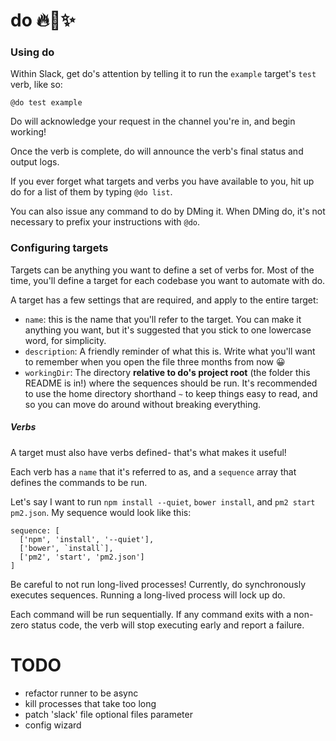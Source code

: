 # do 🔥👏✨

### Using do

Within Slack, get do's attention by telling it to run the `example` target's `test` verb, like so:

`@do test example`

Do will acknowledge your request in the channel you're in, and begin working!

Once the verb is complete, do will announce the verb's final status and output logs.

If you ever forget what targets and verbs you have available to you, hit up do for a list of them by typing `@do list`.

You can also issue any command to do by DMing it. When DMing do, it's not necessary to prefix your instructions with `@do`.

### Configuring targets

Targets can be anything you want to define a set of verbs for. Most of the time, you'll define a target for each codebase you want to automate with do.

A target has a few settings that are required, and apply to the entire target:

- `name`: this is the name that you'll refer to the target. You can make it anything you want, but it's suggested that you stick to one lowercase word, for simplicity.
- `description`: A friendly reminder of what this is. Write what you'll want to remember when you open the file three months from now 😀
- `workingDir`: The directory **relative to do's project root** (the folder this README is in!) where the sequences should be run. It's recommended to use the home directory shorthand `~` to keep things easy to read, and so you can move do around without breaking everything.

##### Verbs

A target must also have verbs defined- that's what makes it useful!

Each verb has a `name` that it's referred to as, and a `sequence` array that defines the commands to be run.

Let's say I want to run `npm install --quiet`, `bower install`, and `pm2 start pm2.json`. My sequence would look like this:

```
sequence: [
  ['npm', 'install', '--quiet'],
  ['bower', `install`],
  ['pm2', 'start', 'pm2.json']
]
```

Be careful to not run long-lived processes! Currently, do synchronously executes sequences. Running a long-lived process will lock up do.

Each command will be run sequentially. If any command exits with a non-zero status code, the verb will stop executing early and report a failure.

# TODO
- refactor runner to be async
- kill processes that take too long
- patch 'slack' file optional files parameter
- config wizard

